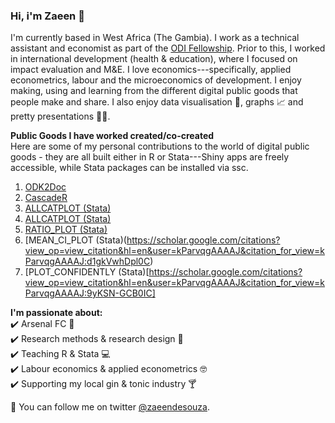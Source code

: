 ### Hi, i'm Zaeen 👋

I'm currently based in West Africa (The Gambia). I work as a technical assistant and economist as part of the [ODI Fellowship](https://odi.org/en/fellowship-scheme/). Prior to this, I worked in international development (health & education), where I focused on impact evaluation and M&E. I love economics---specifically, applied econometrics, labour and the microeconomics of development. I enjoy making, using and learning from the different digital public goods that people make and share. I also enjoy data visualisation 🎨, graphs 📈 and pretty presentations 👩‍🏫.

**Public Goods I have worked created/co-created** <br>
Here are some of my personal contributions to the world of digital public goods - they are all built either in R or Stata---Shiny apps are freely accessible, while Stata packages can be installed via ssc.

1. [ODK2Doc](https://zaeendesouza.shinyapps.io/ODK2Doc/)
2. [CascadeR](https://zaeendesouza.shinyapps.io/CascadeR/)
3. [ALLCATPLOT (Stata)](https://scholar.google.com/citations?view_op=view_citation&hl=en&user=kParvqgAAAAJ&citation_for_view=kParvqgAAAAJ:IjCSPb-OGe4C)
4. [ALLCATPLOT (Stata)](https://scholar.google.com/citations?view_op=view_citation&hl=en&user=kParvqgAAAAJ&citation_for_view=kParvqgAAAAJ:IjCSPb-OGe4C)
5. [RATIO_PLOT (Stata)](https://scholar.google.com/citations?view_op=view_citation&hl=en&user=kParvqgAAAAJ&citation_for_view=kParvqgAAAAJ:2osOgNQ5qMEC)
6. [MEAN_CI_PLOT (Stata)(https://scholar.google.com/citations?view_op=view_citation&hl=en&user=kParvqgAAAAJ&citation_for_view=kParvqgAAAAJ:d1gkVwhDpl0C)
7. [PLOT_CONFIDENTLY (Stata)[https://scholar.google.com/citations?view_op=view_citation&hl=en&user=kParvqgAAAAJ&citation_for_view=kParvqgAAAAJ:9yKSN-GCB0IC]


**I'm passionate about:**  
✔️ Arsenal FC 🔴  
✔️ Research methods & research design 📄  
✔️ Teaching R & Stata 💻  
✔️ Labour economics & applied econometrics 🤓    
✔️ Supporting my local gin & tonic industry 🍸  
 
 
📢 You can follow me on twitter [@zaeendesouza](https://twitter.com/zaeendesouza?lang=en).
